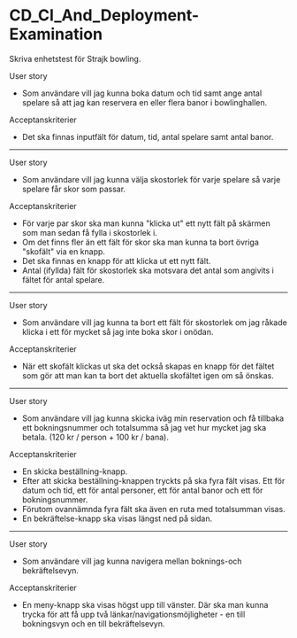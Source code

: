 # CD_CI_And_Deployment-Examination
Skriva enhetstest för Strajk bowling.

User story
- Som användare vill jag kunna boka datum och tid samt ange antal spelare så att jag kan reservera en eller flera banor i bowlinghallen.

Acceptanskriterier
- Det ska finnas inputfält för datum, tid, antal spelare samt antal banor.

---

User story
- Som användare vill jag kunna välja skostorlek för varje spelare så varje spelare får skor som passar.

Acceptanskriterier
- För varje par skor ska man kunna "klicka ut" ett nytt fält på skärmen som man sedan få fylla i skostorlek i.
- Om det finns fler än ett fält för skor ska man kunna ta bort övriga "skofält" via en knapp.
- Det ska finnas en knapp för att klicka ut ett nytt fält.
- Antal (ifyllda) fält för skostorlek ska motsvara det antal som angivits i fältet för antal spelare.

---

User story
- Som användare vill jag kunna ta bort ett fält för skostorlek om jag råkade klicka i ett för mycket så jag inte boka skor i onödan.

Acceptanskriterier
- När ett skofält klickas ut ska det också skapas en knapp för det fältet som gör att man kan ta bort det aktuella skofältet igen om så önskas.

---

User story
- Som användare vill jag kunna skicka iväg min reservation och få tillbaka ett bokningsnummer och totalsumma så jag vet hur mycket jag ska betala. (120 kr / person + 100 kr / bana).

Acceptanskriterier
- En skicka beställning-knapp.
- Efter att skicka beställning-knappen tryckts på ska fyra fält visas. Ett för datum och tid, ett för antal personer, ett för antal banor och ett för bokningsnummer.
- Förutom ovannämnda fyra fält ska även en ruta med totalsumman visas.
- En bekräftelse-knapp ska visas längst ned på sidan.

---

User story
- Som användare vill jag kunna navigera mellan boknings-och bekräftelsevyn.

Acceptanskriterier
- En meny-knapp ska visas högst upp till vänster. Där ska man kunna trycka för att få upp två länkar/navigationsmöjligheter - en till bokningsvyn och en till bekräftelsevyn.
